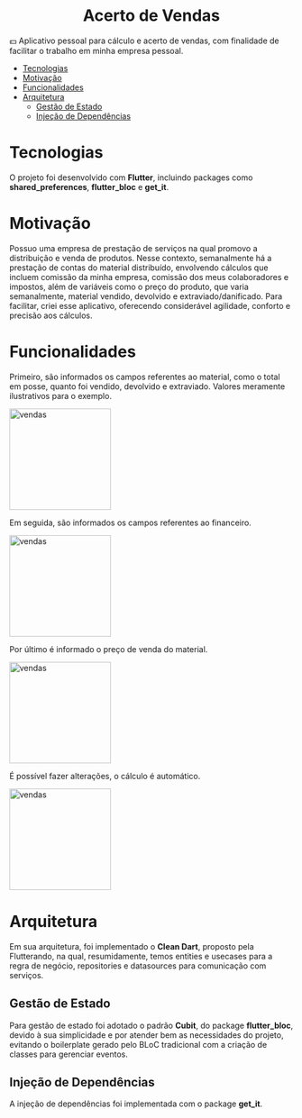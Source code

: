 <h1 align="center"> Acerto de Vendas </h1>

:dollar: Aplicativo pessoal para cálculo e acerto de vendas, com finalidade de facilitar o trabalho em minha empresa pessoal.

* [Tecnologias](#tecnologias)
* [Motivação](#motivação)
* [Funcionalidades](#funcionalidades)
* [Arquitetura](#arquitetura)
  * [Gestão de Estado](#gestão-de-estado)
  * [Injeção de Dependências](#injeção-de-dependências)

# Tecnologias
O projeto foi desenvolvido com **Flutter**, incluindo packages como **shared_preferences**, **flutter_bloc** e **get_it**.

# Motivação
Possuo uma empresa de prestação de serviços na qual promovo a distribuição e venda de produtos. Nesse contexto, semanalmente há a prestação de contas do material distribuído, envolvendo cálculos que incluem comissão da minha empresa, comissão dos meus colaboradores e impostos, além de variáveis como o preço do produto, que varia semanalmente, material vendido, devolvido e extraviado/danificado.
Para facilitar, criei esse aplicativo, oferecendo considerável agilidade, conforto e precisão aos cálculos.

# Funcionalidades
 Primeiro, são informados os campos referentes ao material, como o total em posse, quanto foi vendido, devolvido e extraviado.
 Valores meramente ilustrativos para o exemplo.
 
<div>
 <img src="https://user-images.githubusercontent.com/58576452/168648741-9d6383f5-5c83-4289-8ed6-b5c9e79842cb.gif" alt="vendas" width="180"/>
</div>

Em seguida, são informados os campos referentes ao financeiro.

<div>
 <img src="https://user-images.githubusercontent.com/58576452/168650440-a0c3503d-728b-4f71-851c-b9cecd0b95a1.gif" alt="vendas" width="180"/>
</div>

Por último é informado o preço de venda do material.

<div>
 <img src="https://user-images.githubusercontent.com/58576452/168650835-1b9f2399-1f14-4ed1-b359-f99716a71a76.gif" alt="vendas" width="180"/>
</div>

É possível fazer alterações, o cálculo é automático.

<div>
 <img src="https://user-images.githubusercontent.com/58576452/168651320-f893739e-1661-4d04-bad9-82c49ef7c454.gif" alt="vendas" width="180"/>
</div>

# Arquitetura
Em sua arquitetura, foi implementado o **Clean Dart**, proposto pela Flutterando, na qual, resumidamente, temos entities e usecases para a regra de negócio, repositories e datasources para comunicação com serviços.

## Gestão de Estado
Para gestão de estado foi adotado o padrão **Cubit**, do package **flutter_bloc**, devido à sua simplicidade e por atender bem as necessidades do projeto, evitando o boilerplate gerado pelo BLoC tradicional com a criação de classes para gerenciar eventos.

## Injeção de Dependências
A injeção de dependências foi implementada com o package **get_it**.
